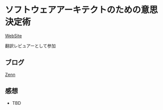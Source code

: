 # ソフトウェアアーキテクトのための意思決定術

[WebSite](https://book.impress.co.jp/books/1123101159)

翻訳レビュアーとして参加

## ブログ
[Zenn](https://zenn.dev/mastar3104/articles/da6f12ff21f88a)

## 感想
- TBD


